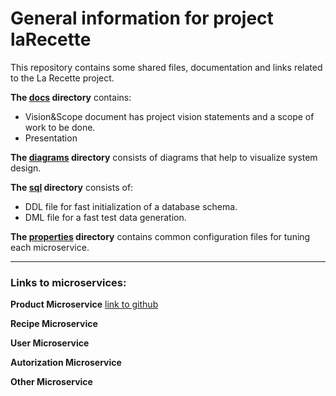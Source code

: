 # General information for project laRecette

This repository contains some shared files, documentation and links related to the La Recette project.

**The [docs](https://github.com/Egin/larecette/tree/master/docs) directory** contains:
* Vision&Scope document has project vision statements and a scope of work to be done.
* Presentation  

**The [diagrams](https://github.com/Egin/larecette/tree/master/diagrams) directory** consists of diagrams that help to visualize system design.

**The [sql](https://github.com/Egin/larecette/tree/master/sql) directory** consists of:
* DDL file for fast initialization of a database schema.
* DML file for a fast test data generation.

**The [properties](https://github.com/Egin/larecette/tree/master/properties) directory** contains common configuration files for tuning each microservice.


***
### Links to microservices:

**Product Microservice**
[link to github](https://github.com/juliafedosya/product-microservice)

**Recipe Microservice** 
[](http://example.com/)

**User Microservice**
[](http://example.com/)

**Autorization Microservice**
[](http://example.com/)

**Other Microservice**
[](http://example.com/)
